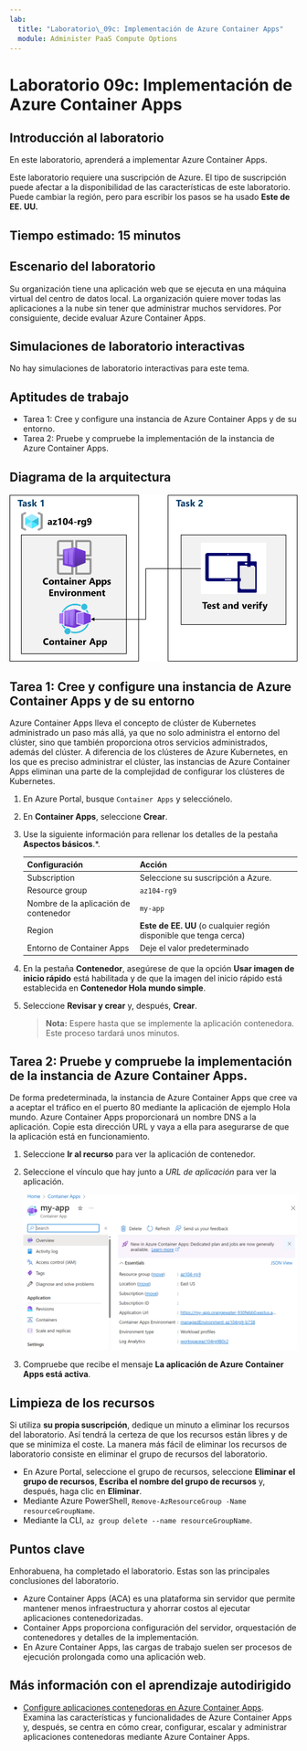 ```yaml
---
lab:
  title: "Laboratorio\_09c: Implementación de Azure Container Apps"
  module: Administer PaaS Compute Options
---
```


# Laboratorio 09c: Implementación de Azure Container Apps

## Introducción al laboratorio

En este laboratorio, aprenderá a implementar Azure Container Apps.

Este laboratorio requiere una suscripción de Azure. El tipo de suscripción puede afectar a la disponibilidad de las características de este laboratorio. Puede cambiar la región, pero para escribir los pasos se ha usado **Este de EE. UU.**

## Tiempo estimado: 15 minutos

## Escenario del laboratorio

Su organización tiene una aplicación web que se ejecuta en una máquina virtual del centro de datos local. La organización quiere mover todas las aplicaciones a la nube sin tener que administrar muchos servidores. Por consiguiente, decide evaluar Azure Container Apps.

## Simulaciones de laboratorio interactivas

No hay simulaciones de laboratorio interactivas para este tema. 

## Aptitudes de trabajo

- Tarea 1: Cree y configure una instancia de Azure Container Apps y de su entorno.
- Tarea 2: Pruebe y compruebe la implementación de la instancia de Azure Container Apps.

## Diagrama de la arquitectura

![Diagrama de las tareas.](../media/az104-lab09b-aca-architecture.png)

## Tarea 1: Cree y configure una instancia de Azure Container Apps y de su entorno

Azure Container Apps lleva el concepto de clúster de Kubernetes administrado un paso más allá, ya que no solo administra el entorno del clúster, sino que también proporciona otros servicios administrados, además del clúster. A diferencia de los clústeres de Azure Kubernetes, en los que es preciso administrar el clúster, las instancias de Azure Container Apps eliminan una parte de la complejidad de configurar los clústeres de Kubernetes.

1. En Azure Portal, busque `Container Apps` y selecciónelo.

1. En **Container Apps**, seleccione **Crear**.

1. Use la siguiente información para rellenar los detalles de la pestaña **Aspectos básicos**.*.

    | Configuración | Acción |
    |---|---|
    | Subscription | Seleccione su suscripción a Azure. |
    | Resource group | `az104-rg9` |
    | Nombre de la aplicación de contenedor |  `my-app` |
    | Region    | **Este de EE. UU** (o cualquier región disponible que tenga cerca) |
    | Entorno de Container Apps | Deje el valor predeterminado |

1. En la pestaña **Contenedor**, asegúrese de que la opción **Usar imagen de inicio rápido** está habilitada y de que la imagen del inicio rápido está establecida en **Contenedor Hola mundo simple**.

1. Seleccione **Revisar y crear** y, después, **Crear**.

    >**Nota:** Espere hasta que se implemente la aplicación contenedora. Este proceso tardará unos minutos. 
 
## Tarea 2: Pruebe y compruebe la implementación de la instancia de Azure Container Apps.

De forma predeterminada, la instancia de Azure Container Apps que cree va a aceptar el tráfico en el puerto 80 mediante la aplicación de ejemplo Hola mundo. Azure Container Apps proporcionará un nombre DNS a la aplicación. Copie esta dirección URL y vaya a ella para asegurarse de que la aplicación está en funcionamiento.

1. Seleccione **Ir al recurso** para ver la aplicación de contenedor.

1. Seleccione el vínculo que hay junto a *URL de aplicación* para ver la aplicación.

    ![Captura de pantalla de la página de información general de ACA en el portal.](../media/az104-lab09b-aca-overview.png)

1. Compruebe que recibe el mensaje **La aplicación de Azure Container Apps está activa**.
   
## Limpieza de los recursos

Si utiliza **su propia suscripción**, dedique un minuto a eliminar los recursos del laboratorio. Así tendrá la certeza de que los recursos están libres y de que se minimiza el coste. La manera más fácil de eliminar los recursos de laboratorio consiste en eliminar el grupo de recursos del laboratorio. 

+ En Azure Portal, seleccione el grupo de recursos, seleccione **Eliminar el grupo de recursos**, **Escriba el nombre del grupo de recursos** y, después, haga clic en **Eliminar**.
+ Mediante Azure PowerShell, `Remove-AzResourceGroup -Name resourceGroupName`.
+ Mediante la CLI, `az group delete --name resourceGroupName`.



## Puntos clave

Enhorabuena, ha completado el laboratorio. Estas son las principales conclusiones del laboratorio. 

+ Azure Container Apps (ACA) es una plataforma sin servidor que permite mantener menos infraestructura y ahorrar costos al ejecutar aplicaciones contenedorizadas.
+ Container Apps proporciona configuración del servidor, orquestación de contenedores y detalles de la implementación. 
+ En Azure Container Apps, las cargas de trabajo suelen ser procesos de ejecución prolongada como una aplicación web.

## Más información con el aprendizaje autodirigido

+ [Configure aplicaciones contenedoras en Azure Container Apps](https://learn.microsoft.com/training/modules/configure-container-app-azure-container-apps/). Examina las características y funcionalidades de Azure Container Apps y, después, se centra en cómo crear, configurar, escalar y administrar aplicaciones contenedoras mediante Azure Container Apps.
     
